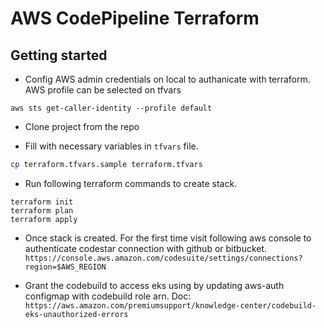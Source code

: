 # AWS CodePipeline Terraform

## Getting started

* Config AWS admin credentials on local to authanicate with terraform. AWS profile can be selected on tfvars
```
aws sts get-caller-identity --profile default
```

* Clone project from the repo

* Fill with necessary variables in `tfvars` file.
```sh
cp terraform.tfvars.sample terraform.tfvars
```

* Run following terraform commands to create stack.
```
terraform init
terraform plan
terraform apply
```

* Once stack is created. For the first time visit following aws console to authenticate codestar connection with github or bitbucket. `https://console.aws.amazon.com/codesuite/settings/connections?region=$AWS_REGION`

* Grant the codebuild to access eks using by updating aws-auth configmap with codebuild role arn. Doc: `https://aws.amazon.com/premiumsupport/knowledge-center/codebuild-eks-unauthorized-errors`
